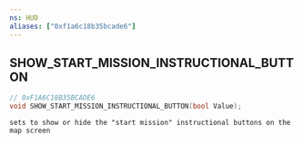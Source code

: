 ```yaml
---
ns: HUD
aliases: ["0xf1a6c18b35bcade6"]
---
```

## SHOW_START_MISSION_INSTRUCTIONAL_BUTTON

```c
// 0xF1A6C18B35BCADE6
void SHOW_START_MISSION_INSTRUCTIONAL_BUTTON(bool Value);
```

```
sets to show or hide the "start mission" instructional buttons on the map screen
```
